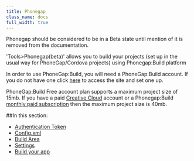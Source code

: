 ```yaml
---
title: Phonegap
class_name: docs
full_width: true
---
```


Phonegap should be considered to be in a Beta state until mention of it is removed from the documentation.

'Tools>Phonegap(beta)' allows you to build your projects (set up in the usual way for PhoneGap/Cordova projects) using Phonegap:Build platform

In order to use PhoneGap:Build, you will need a PhoneGap:Build account. If you do not have one click [here](https://build.phonegap.com/) to access the site and set one up.

PhoneGap:Build Free account plan supports a maximum project size of 15mb. If you have a paid [Creative Cloud](https://creative.adobe.com/plans) account or a Phonegap:Build [monthly paid subscription](https://build.phonegap.com/plans) then the maximum project size is 40mb.

##In this section:
- [Authentication Token](/docs/phonegap/authtoken)
- [Config.xml](/docs/phonegap/config)
- [Build Area](/docs/phonegap/build)
- [Settings](/docs/phonegap/settings)
- [Build your app](/docs/phonegap/buildit)


